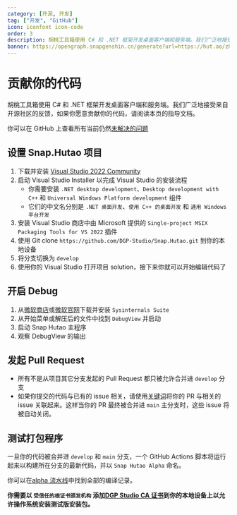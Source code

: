 ```yaml
---
category: [开源, 开发]
tag: ["开发", "GitHub"]
icon: iconfont icon-code
order: 3
description: 胡桃工具箱使用 C# 和 .NET 框架开发桌面客户端和服务端。我们广泛地接受来自开源社区的反馈，如果你愿意贡献你的代码，请阅读本页的指导文档。
banner: https://opengraph.snapgenshin.cn/generate?url=https://hut.ao/zh/development/contribute.html
---
```


# 贡献你的代码

胡桃工具箱使用 C# 和 .NET 框架开发桌面客户端和服务端。我们广泛地接受来自开源社区的反馈，如果你愿意贡献你的代码，请阅读本页的指导文档。

你可以在 GitHub 上查看所有当前仍然[未解决的问题](https://github.com/DGP-Studio/Snap.Hutao/issues?q=is%3Aissue+is%3Aopen+-label%3A%E5%B7%B2%E5%AE%8C%E6%88%90)

## <HopeIcon icon="iconfont icon-visual-studio" size="1.5rem" color="rgb(193,142,241)" /> 设置 Snap.Hutao 项目

1. 下载并安装 [Visual Studio 2022 Community](https://visualstudio.microsoft.com/downloads/)
2. 启动 Visual Studio Installer 以完成 Visual Studio 的安装流程
   - 你需要安装 `.NET desktop development`、`Desktop development with C++` 和 `Universal Windows Platform development` 组件
   - 它们的中文名分别是 `.NET 桌面开发`、`使用 C++ 的桌面开发` 和 `通用 Windows 平台开发`
3. 安装 Visual Studio 商店中由 Microsoft 提供的 `Single-project MSIX Packaging Tools for VS 2022` 插件
4. 使用 Git clone `https://github.com/DGP-Studio/Snap.Hutao.git` 到你的本地设备
5. 将分支切换为 `develop`
6. 使用你的 Visual Studio 打开项目 solution，接下来你就可以开始编辑代码了

## <HopeIcon icon="iconfont icon-debug" size="1.5rem" color="rgb(73,156,84)" /> 开启 Debug

1. 从[微软商店](https://www.microsoft.com/store/productid/9P7KNL5RWT25)或[微软官网](https://learn.microsoft.com/zh-cn/sysinternals/downloads/sysinternals-suite)下载并安装 `Sysinternals Suite`
2. 从开始菜单或解压后的文件中找到 `DebugView` 并启动
3. 启动 Snap Hutao 主程序
4. 观察 DebugView 的输出

## <HopeIcon icon="iconfont icon-pull-request" size="1.5rem" color="rgb(130,80,223)"/> 发起 Pull Request

- 所有不是从项目其它分支发起的 Pull Request 都只被允许合并进 `develop` 分支
- 如果你提交的代码与已有的 issue 相关，请使用[关键词](https://docs.github.com/en/get-started/writing-on-github/working-with-advanced-formatting/using-keywords-in-issues-and-pull-requests)将你的 PR 与相关的 issue 关联起来。这样当你的 PR 最终被合并进 `main` 主分支时，这些 issue 将被自动关闭。

## <HopeIcon icon="iconfont icon-build-package" size="1.5rem" color="rgb(254,189,105)" /> 测试打包程序

一旦你的代码被合并进 `develop` 和 `main` 分支，一个 GitHub Actions 脚本将运行起来以构建所在分支的最新代码，并以 `Snap Hutao Alpha` 命名。

你可以在[alpha 流水线](https://github.com/DGP-Studio/Snap.Hutao.Docs/actions)中找到全部的编译记录。

**你需要以 `受信任的根证书颁发机构` 添加[DGP Studio CA 证书](https://github.com/DGP-Automation/Hutao-Auto-Release/releases/download/certificate-ca/DGP_Studio_CA.crt)到你的本地设备上以允许操作系统安装测试版安装包。**
